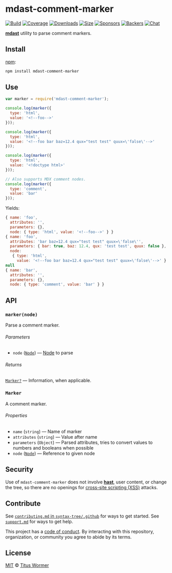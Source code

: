 # mdast-comment-marker

[![Build][build-badge]][build]
[![Coverage][coverage-badge]][coverage]
[![Downloads][downloads-badge]][downloads]
[![Size][size-badge]][size]
[![Sponsors][sponsors-badge]][collective]
[![Backers][backers-badge]][collective]
[![Chat][chat-badge]][chat]

[**mdast**][mdast] utility to parse comment markers.

## Install

[npm][]:

```sh
npm install mdast-comment-marker
```

## Use

```js
var marker = require('mdast-comment-marker');

console.log(marker({
  type: 'html',
  value: '<!--foo-->'
}));

console.log(marker({
  type: 'html',
  value: '<!--foo bar baz=12.4 qux="test test" quux=\'false\'-->'
}));

console.log(marker({
  type: 'html',
  value: '<!doctype html>'
}));

// Also supports MDX comment nodes.
console.log(marker({
  type: 'comment',
  value: 'bar'
}));
```

Yields:

```js
{ name: 'foo',
  attributes: '',
  parameters: {},
  node: { type: 'html', value: '<!--foo-->' } }
{ name: 'foo',
  attributes: 'bar baz=12.4 qux="test test" quux=\'false\'',
  parameters: { bar: true, baz: 12.4, qux: 'test test', quux: false },
  node:
   { type: 'html',
     value: '<!--foo bar baz=12.4 qux="test test" quux=\'false\'-->' } }
null
{ name: 'bar',
  attributes: '',
  parameters: {},
  node: { type: 'comment', value: 'bar' } }
```

## API

### `marker(node)`

Parse a comment marker.

###### Parameters

*   `node` ([`Node`][node]) — [Node][] to parse

###### Returns

[`Marker?`][marker] — Information, when applicable.

### `Marker`

A comment marker.

###### Properties

*   `name` (`string`) — Name of marker
*   `attributes` (`string`) — Value after name
*   `parameters` (`Object`) — Parsed attributes, tries to convert
    values to numbers and booleans when possible
*   `node` ([`Node`][node]) — Reference to given node

## Security

Use of `mdast-comment-marker` does not involve [**hast**][hast], user content,
or change the tree, so there are no openings for
[cross-site scripting (XSS)][xss] attacks.

## Contribute

See [`contributing.md` in `syntax-tree/.github`][contributing] for ways to get
started.
See [`support.md`][support] for ways to get help.

This project has a [code of conduct][coc].
By interacting with this repository, organization, or community you agree to
abide by its terms.

## License

[MIT][license] © [Titus Wormer][author]

<!-- Definitions -->

[build-badge]: https://img.shields.io/travis/syntax-tree/mdast-comment-marker.svg

[build]: https://travis-ci.org/syntax-tree/mdast-comment-marker

[coverage-badge]: https://img.shields.io/codecov/c/github/syntax-tree/mdast-comment-marker.svg

[coverage]: https://codecov.io/github/syntax-tree/mdast-comment-marker

[downloads-badge]: https://img.shields.io/npm/dm/mdast-comment-marker.svg

[downloads]: https://www.npmjs.com/package/mdast-comment-marker

[size-badge]: https://img.shields.io/bundlephobia/minzip/mdast-comment-marker.svg

[size]: https://bundlephobia.com/result?p=mdast-comment-marker

[sponsors-badge]: https://opencollective.com/unified/sponsors/badge.svg

[backers-badge]: https://opencollective.com/unified/backers/badge.svg

[collective]: https://opencollective.com/unified

[chat-badge]: https://img.shields.io/badge/chat-spectrum-7b16ff.svg

[chat]: https://spectrum.chat/unified/syntax-tree

[npm]: https://docs.npmjs.com/cli/install

[license]: license

[author]: https://wooorm.com

[contributing]: https://github.com/syntax-tree/.github/blob/master/contributing.md

[support]: https://github.com/syntax-tree/.github/blob/master/support.md

[coc]: https://github.com/syntax-tree/.github/blob/master/code-of-conduct.md

[mdast]: https://github.com/syntax-tree/mdast

[node]: https://github.com/syntax-tree/unist#node

[marker]: #marker

[xss]: https://en.wikipedia.org/wiki/Cross-site_scripting

[hast]: https://github.com/syntax-tree/hast
